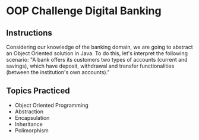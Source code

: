 # OOP Challenge Digital Banking

## Instructions
Considering our knowledge of the banking domain, we are going to abstract an Object Oriented solution in Java. To do this, let's interpret the following scenario: "A bank offers its customers two types of accounts (current and savings), which have deposit, withdrawal and transfer functionalities (between the institution's own accounts)."

## Topics Practiced
- Object Oriented Programming
- Abstraction
- Encapsulation
- Inheritance
- Polimorphism